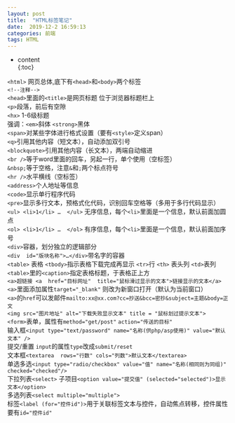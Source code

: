 ```yaml
---  
layout: post  
title:  "HTML标签笔记"  
date:  2019-12-2 16:59:13  
categories: 前端  
tags: HTML  
---  
```


* content  
{:toc}  


```<html>``` 网页总体,底下有```<head>```和```<body>```两个标签  
```<!--注释-->```  
```<head>```里面的```<title>```是网页标题  位于浏览器标题栏上  
```<p>```段落，前后有空隙  
```<hx>``` 1-6级标题  
强调：```<em>```斜体  ```<strong>```黑体  
```<span>```对某些字体进行格式设置（要有```<style>```定义span）  
```<q>```引用其他内容（短文本），自动添加双引号  
```<blockquote>```引用其他内容（长文本），两端自动缩进  
```<br />```等于word里面的回车，另起一行，单个使用（空标签）  
```&nbsp;```等于空格，注意```&```和```;```两个标点符号  
```<hr />```水平横线（空标签）  
```<address>```个人地址等信息  
```<code>```显示单行程序代码  
```<pre>```显示多行文本，预格式化代码，识别回车空格等（多用于多行代码显示）  
```<ul> <li>1</li> …  </ul>``` 无序信息，每个```<li>```里面是一个信息，默认前面加圆点  
```<ol> <li>1</li> …  </ol>``` 有序信息，每个```<li>```里面是一个信息，默认前面加序号  
```<div>```容器，划分独立的逻辑部分  
```<div  id="版块名称">…</div>```带名字的容器  
```<table>``` 表格 ```<tbody>```指示表格下载完成再显示  ```<tr>```行  ```<th>``` 表头列  ```<td>```表列  
```<table>```里的```<caption>```指定表格标题，于表格正上方  
```<a>超链接 <a  href="目标网址"  title="鼠标滑过显示的文本">链接显示的文本</a>```  
```<a>```里面添加属性```target="_blank"``` 则改为新窗口打开（默认为当前窗口）  
```<a>```的```href```可以发邮件```mailto:xx@xx.com?cc=抄送&bcc=密抄&subject=主题&body=正文```  
```<img src="图片地址" alt="下载失败显示文本" title = "鼠标划过提示文本">```  
```<form>```表单，属性有```method="get/post"``` ```action="传送的目标"```  
输入框```<input type="text/password" name="名称(供php/asp使用)" value="默认文本" />```  
提交/重置 ```input```的属性```type```改成```submit/reset```  
文本框```<textarea  rows="行数" cols="列数">默认文本</textarea>```  
单选多选```<input type="radio/checkbox" value="值" name="名称(相同则为同组)" checked="checked"/>```  
下拉列表```<select>``` 子项目```<option value="提交值" (selected="selected")>显示文本</option>```  
多选列表```<select multiple="multiple">```  
标签```<label (for="控件id")>```用于关联标签文本与控件，自动焦点转移，控件属性要有```id="控件id"```  